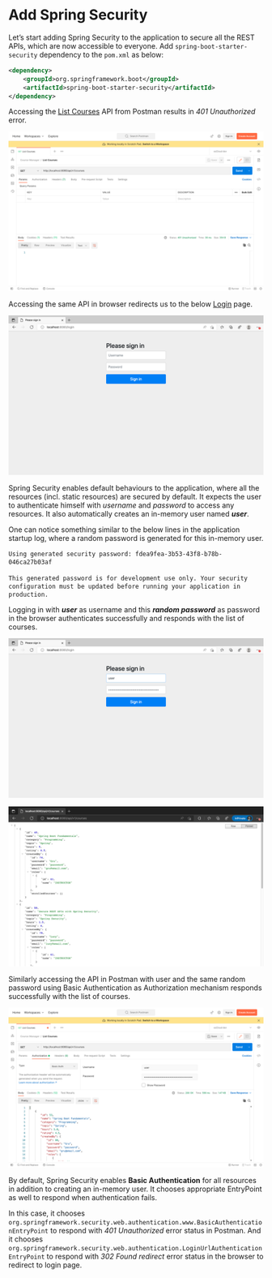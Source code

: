 

# Add Spring Security

Let’s start adding Spring Security to the application to secure all the REST APIs, which are now accessible to everyone. Add `spring-boot-starter-security` dependency to the `pom.xml` as below:
```xml  
<dependency>
	<groupId>org.springframework.boot</groupId>    
	<artifactId>spring-boot-starter-security</artifactId>
</dependency>  
```  
Accessing the [List Courses](http://localhost:8080/api/v1/courses) API from Postman results in *401 Unauthorized* error.

![List courses API response - Postman](./assets/list_courses_postman.png)

Accessing the same API in browser redirects us to the below [Login](http://localhost:8080/login) page.

![Spring Security Login page - Postman](./assets/login_browser.png)

Spring Security enables default behaviours to the application, where all the resources (incl. static resources) are secured by default. It expects the user to authenticate himself with *username* and *password* to access any resources. It also automatically creates an in-memory user named ***user***.

One can notice something similar to the below lines in the application startup log, where a random password is generated for this in-memory user.

```log
Using generated security password: fdea9fea-3b53-43f8-b78b-046ca27b03af  
  
This generated password is for development use only. Your security configuration must be updated before running your application in production.  
```  

Logging in with ***user*** as username and this ***random password*** as password in the browser authenticates successfully and responds with the list of courses.

![Spring Security Login page - Postman](./assets/login_with_credentials.png)

![Spring Security Login page - Postman](./assets/list_courses_browser.png)

Similarly accessing the API in Postman with user and the same random password using Basic Authentication as Authorization mechanism responds successfully with the list of courses.

![Spring Security Login page - Postman](./assets/list_courses_postman_200.png)

By default, Spring Security enables **Basic Authentication** for all resources in addition to creating an in-memory user. It chooses appropriate EntryPoint as well to respond when authentication fails.

In this case, it chooses `org.springframework.security.web.authentication.www.BasicAuthenticationEntryPoint` to respond with *401 Unauthorized* error status in Postman. And it chooses `org.springframework.security.web.authentication.LoginUrlAuthenticationEntryPoint` to respond with *302 Found redirect* error status in the browser to redirect to login page.